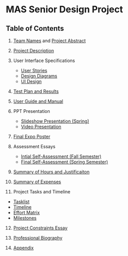 # MAS Senior Design Project
## Table of Contents

1. [Team Names](./Assignments/ProjectDescription.md#team-mas) and [Project Abstract](Assignments/ProjectDescription.md#project-abstract)

2. [Project Description](./Assignments/ProjectDescription.md)

3. User Interface Specifications
   - [User Stories](./Assignments/UserStories.md)
   - [Design Diagrams](./Assignments/DesignDiagrams.png)
   - [UI Design](./Assignments/UserInterfaceDesign.png)

4. [Test Plan and Results](./Assignments/MAS%20-%20Test%20Plan.pdf)

5. [User Guide and Manual](https://dainty-faun-86df63.netlify.app/)

6. PPT Presentation
   - [Slideshow Presentation (Spring)](https://docs.google.com/presentation/d/1MA5hh2oxriBOfvCccPKxlqvJSa6fLT_lKKblCyS_QMw/edit?usp=sharing)
   - [Video Presentation](https://drive.google.com/file/d/1ao9joiJdQgOrXal4c2PzPt5Cv5UFnB42/view?usp=sharing)
   
7. [Final Expo Poster](./Assignments/MAS%20-%20Expo%20Poster.pdf)

8. Assessment Essays
   - [Intial Self-Assessment (Fall Semester)](./Assignments/IndividualCapstoneAssessment.md)
   - [Final Self-Assessment (Spring Semester)](./Assignments/FinalSelfAssessment.md)
   
9. [Summary of Hours and Justificaiton](./Assignments/SummaryOfHoursAndJustification.md)

10. [Summary of Expenses](./Assignments/Budget.md)

11. Project Tasks and Timeline
   - [Tasklist](./Assignments/Tasklist.md)
   - [Timeline](./Assignments/Timeline.md)
   - [Effort Matrix](./Assignments/EffortMatrix.md)
   - [Milestones](./Assignments/Milestones.md)
   
12. [Project Constraints Essay](./Assignments/ConstraintEssay.md)

13. [Professional Biography](./Assignments/MichaelStephensBio.md)

10. [Appendix](./Assignments/Appendix.md)
